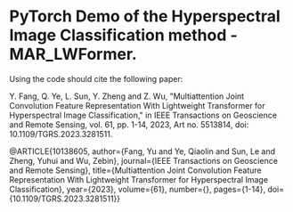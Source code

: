 # PyTorch Demo of the Hyperspectral Image Classification method - MAR_LWFormer.

Using the code should cite the following paper:

Y. Fang, Q. Ye, L. Sun, Y. Zheng and Z. Wu, "Multiattention Joint Convolution Feature Representation With Lightweight Transformer for Hyperspectral Image Classification," in IEEE Transactions on Geoscience and Remote Sensing, vol. 61, pp. 1-14, 2023, Art no. 5513814, doi: 10.1109/TGRS.2023.3281511.

@ARTICLE{10138605,
  author={Fang, Yu and Ye, Qiaolin and Sun, Le and Zheng, Yuhui and Wu, Zebin},
  journal={IEEE Transactions on Geoscience and Remote Sensing}, 
  title={Multiattention Joint Convolution Feature Representation With Lightweight Transformer for Hyperspectral Image Classification}, 
  year={2023},
  volume={61},
  number={},
  pages={1-14},
  doi={10.1109/TGRS.2023.3281511}}
